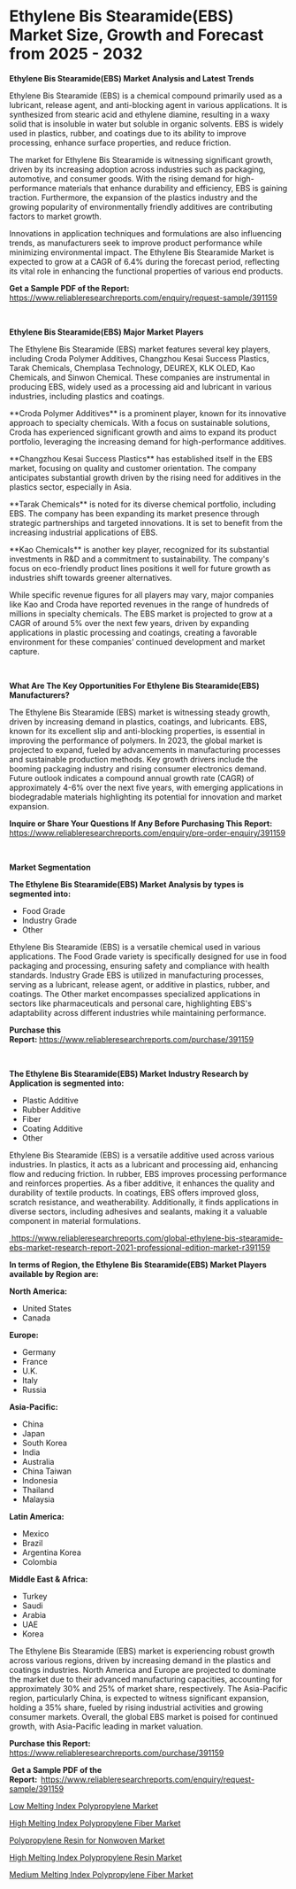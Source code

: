 <p><h1>Ethylene Bis Stearamide(EBS) Market Size, Growth and Forecast from 2025 - 2032</h1></p><p><strong>Ethylene Bis Stearamide(EBS) Market Analysis and Latest Trends</strong></p>
<p><p>Ethylene Bis Stearamide (EBS) is a chemical compound primarily used as a lubricant, release agent, and anti-blocking agent in various applications. It is synthesized from stearic acid and ethylene diamine, resulting in a waxy solid that is insoluble in water but soluble in organic solvents. EBS is widely used in plastics, rubber, and coatings due to its ability to improve processing, enhance surface properties, and reduce friction. </p><p>The market for Ethylene Bis Stearamide is witnessing significant growth, driven by its increasing adoption across industries such as packaging, automotive, and consumer goods. With the rising demand for high-performance materials that enhance durability and efficiency, EBS is gaining traction. Furthermore, the expansion of the plastics industry and the growing popularity of environmentally friendly additives are contributing factors to market growth. </p><p>Innovations in application techniques and formulations are also influencing trends, as manufacturers seek to improve product performance while minimizing environmental impact. The Ethylene Bis Stearamide Market is expected to grow at a CAGR of 6.4% during the forecast period, reflecting its vital role in enhancing the functional properties of various end products.</p></p>
<p><strong>Get a Sample PDF of the Report:&nbsp;</strong> <a href="https://www.reliableresearchreports.com/enquiry/request-sample/391159?utm_campaign=31&utm_medium=2&utm_source=Github&utm_content=ia&utm_term=16012025&utm_id=ethylene-bis-stearamideebs">https://www.reliableresearchreports.com/enquiry/request-sample/391159</a></p>
<p>&nbsp;</p>
<p><strong>Ethylene Bis Stearamide(EBS) Major Market Players</strong></p>
<p><p>The Ethylene Bis Stearamide (EBS) market features several key players, including Croda Polymer Additives, Changzhou Kesai Success Plastics, Tarak Chemicals, Chemplasa Technology, DEUREX, KLK OLED, Kao Chemicals, and Sinwon Chemical. These companies are instrumental in producing EBS, widely used as a processing aid and lubricant in various industries, including plastics and coatings.</p><p>**Croda Polymer Additives** is a prominent player, known for its innovative approach to specialty chemicals. With a focus on sustainable solutions, Croda has experienced significant growth and aims to expand its product portfolio, leveraging the increasing demand for high-performance additives.</p><p>**Changzhou Kesai Success Plastics** has established itself in the EBS market, focusing on quality and customer orientation. The company anticipates substantial growth driven by the rising need for additives in the plastics sector, especially in Asia.</p><p>**Tarak Chemicals** is noted for its diverse chemical portfolio, including EBS. The company has been expanding its market presence through strategic partnerships and targeted innovations. It is set to benefit from the increasing industrial applications of EBS.</p><p>**Kao Chemicals** is another key player, recognized for its substantial investments in R&D and a commitment to sustainability. The company's focus on eco-friendly product lines positions it well for future growth as industries shift towards greener alternatives.</p><p>While specific revenue figures for all players may vary, major companies like Kao and Croda have reported revenues in the range of hundreds of millions in specialty chemicals. The EBS market is projected to grow at a CAGR of around 5% over the next few years, driven by expanding applications in plastic processing and coatings, creating a favorable environment for these companies’ continued development and market capture.</p></p>
<p>&nbsp;</p>
<p><strong>What Are The Key Opportunities For Ethylene Bis Stearamide(EBS) Manufacturers?</strong></p>
<p><p>The Ethylene Bis Stearamide (EBS) market is witnessing steady growth, driven by increasing demand in plastics, coatings, and lubricants. EBS, known for its excellent slip and anti-blocking properties, is essential in improving the performance of polymers. In 2023, the global market is projected to expand, fueled by advancements in manufacturing processes and sustainable production methods. Key growth drivers include the booming packaging industry and rising consumer electronics demand. Future outlook indicates a compound annual growth rate (CAGR) of approximately 4-6% over the next five years, with emerging applications in biodegradable materials highlighting its potential for innovation and market expansion.</p></p>
<p><strong>Inquire or Share Your Questions If Any Before Purchasing This Report:</strong> <a href="https://www.reliableresearchreports.com/enquiry/pre-order-enquiry/391159?utm_campaign=31&utm_medium=2&utm_source=Github&utm_content=ia&utm_term=16012025&utm_id=ethylene-bis-stearamideebs">https://www.reliableresearchreports.com/enquiry/pre-order-enquiry/391159</a></p>
<p>&nbsp;</p>
<p><strong>Market Segmentation</strong></p>
<p><strong>The Ethylene Bis Stearamide(EBS) Market Analysis by types is segmented into:</strong></p>
<p><ul><li>Food Grade</li><li>Industry Grade</li><li>Other</li></ul></p>
<p><p>Ethylene Bis Stearamide (EBS) is a versatile chemical used in various applications. The Food Grade variety is specifically designed for use in food packaging and processing, ensuring safety and compliance with health standards. Industry Grade EBS is utilized in manufacturing processes, serving as a lubricant, release agent, or additive in plastics, rubber, and coatings. The Other market encompasses specialized applications in sectors like pharmaceuticals and personal care, highlighting EBS's adaptability across different industries while maintaining performance.</p></p>
<p><strong>Purchase this Report:&nbsp;</strong><a href="https://www.reliableresearchreports.com/purchase/391159?utm_campaign=31&utm_medium=2&utm_source=Github&utm_content=ia&utm_term=16012025&utm_id=ethylene-bis-stearamideebs">https://www.reliableresearchreports.com/purchase/391159</a></p>
<p>&nbsp;</p>
<p><strong>The Ethylene Bis Stearamide(EBS) Market Industry Research by Application is segmented into:</strong></p>
<p><ul><li>Plastic Additive</li><li>Rubber Additive</li><li>Fiber</li><li>Coating Additive</li><li>Other</li></ul></p>
<p><p>Ethylene Bis Stearamide (EBS) is a versatile additive used across various industries. In plastics, it acts as a lubricant and processing aid, enhancing flow and reducing friction. In rubber, EBS improves processing performance and reinforces properties. As a fiber additive, it enhances the quality and durability of textile products. In coatings, EBS offers improved gloss, scratch resistance, and weatherability. Additionally, it finds applications in diverse sectors, including adhesives and sealants, making it a valuable component in material formulations.</p></p>
<p><a href="https://www.reliableresearchreports.com/global-ethylene-bis-stearamide-ebs-market-research-report-2021-professional-edition-market-r391159?utm_campaign=31&utm_medium=2&utm_source=Github&utm_content=ia&utm_term=16012025&utm_id=ethylene-bis-stearamideebs">&nbsp;https://www.reliableresearchreports.com/global-ethylene-bis-stearamide-ebs-market-research-report-2021-professional-edition-market-r391159</a></p>
<p><strong>In terms of Region, the Ethylene Bis Stearamide(EBS) Market Players available by Region are:</strong></p>
<p>
    <p> <strong> North America: </strong>
        <ul>
            <li>United States</li>
            <li>Canada</li>
        </ul>
        </p> 
    <p> <strong> Europe: </strong>
        <ul>
            <li>Germany</li>
            <li>France</li>
            <li>U.K.</li>
            <li>Italy</li>
            <li>Russia</li>
        </ul>
        </p> 
    <p> <strong> Asia-Pacific: </strong>
        <ul>
            <li>China</li>
            <li>Japan</li>
            <li>South Korea</li>
            <li>India</li>
            <li>Australia</li>
            <li>China Taiwan</li>
            <li>Indonesia</li>
            <li>Thailand</li>
            <li>Malaysia</li>
        </ul>
        </p> 
    <p> <strong> Latin America: </strong>
        <ul>
            <li>Mexico</li>
            <li>Brazil</li>
            <li>Argentina Korea</li>
            <li>Colombia</li>
        </ul>
        </p> 
    <p> <strong> Middle East & Africa: </strong>
        <ul>
            <li>Turkey</li>
            <li>Saudi</li>
            <li>Arabia</li>
            <li>UAE</li>
            <li>Korea</li>
        </ul>
    </p>
    </p>
<p><p>The Ethylene Bis Stearamide (EBS) market is experiencing robust growth across various regions, driven by increasing demand in the plastics and coatings industries. North America and Europe are projected to dominate the market due to their advanced manufacturing capacities, accounting for approximately 30% and 25% of market share, respectively. The Asia-Pacific region, particularly China, is expected to witness significant expansion, holding a 35% share, fueled by rising industrial activities and growing consumer markets. Overall, the global EBS market is poised for continued growth, with Asia-Pacific leading in market valuation.</p></p>
<p><strong>Purchase this Report: </strong><a href="https://www.reliableresearchreports.com/purchase/391159?utm_campaign=31&utm_medium=2&utm_source=Github&utm_content=ia&utm_term=16012025&utm_id=ethylene-bis-stearamideebs">https://www.reliableresearchreports.com/purchase/391159</a></p>
<p>&nbsp;<strong>Get a Sample PDF of the Report:&nbsp;&nbsp;</strong><a href="https://www.reliableresearchreports.com/enquiry/request-sample/391159?utm_campaign=31&utm_medium=2&utm_source=Github&utm_content=ia&utm_term=16012025&utm_id=ethylene-bis-stearamideebs">https://www.reliableresearchreports.com/enquiry/request-sample/391159</a></p>
<p><strong></strong></p>
<p><p><a href="https://github.com/shondapmbau/Market-Research-Report-List-1/blob/main/low-melting-index-polypropylene-market.md?utm_campaign=31&utm_medium=2&utm_source=Github&utm_content=ia&utm_term=16012025&utm_id=ethylene-bis-stearamideebs">Low Melting Index Polypropylene Market</a></p><p><a href="https://github.com/juniordelafrance/Market-Research-Report-List-5/blob/main/high-melting-index-polypropylene-fiber-market.md?utm_campaign=31&utm_medium=2&utm_source=Github&utm_content=ia&utm_term=16012025&utm_id=ethylene-bis-stearamideebs">High Melting Index Polypropylene Fiber Market</a></p><p><a href="https://github.com/alberthagorsuch/Market-Research-Report-List-1/blob/main/polypropylene-resin-for-nonwoven-market.md?utm_campaign=31&utm_medium=2&utm_source=Github&utm_content=ia&utm_term=16012025&utm_id=ethylene-bis-stearamideebs">Polypropylene Resin for Nonwoven Market</a></p><p><a href="https://github.com/MonroeBullock54/Market-Research-Report-List-1/blob/main/high-melting-index-polypropylene-resin-market.md?utm_campaign=31&utm_medium=2&utm_source=Github&utm_content=ia&utm_term=16012025&utm_id=ethylene-bis-stearamideebs">High Melting Index Polypropylene Resin Market</a></p><p><a href="https://github.com/skerretflossie9297/Market-Research-Report-List-1/blob/main/medium-melting-index-polypropylene-fiber-market.md?utm_campaign=31&utm_medium=2&utm_source=Github&utm_content=ia&utm_term=16012025&utm_id=ethylene-bis-stearamideebs">Medium Melting Index Polypropylene Fiber Market</a></p></p>